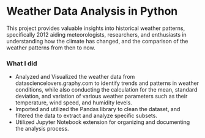 # Weather Data Analysis in Python
This project provides valuable insights into historical weather patterns, specifically 2012 aiding meteorologists, researchers, and enthusiasts in understanding how the climate has changed, and the comparison of the weather patterns from then to now.

### What I did
- Analyzed and Visualized the weather data from datasciencelovers.graphy.com to identify trends and patterns in weather conditions, while also conducting the calculation for the mean, standard deviation, and variation of various weather parameters such as their temperature, wind speed, and humidity levels. 
- Imported and utilized the Pandas library to clean the dataset, and filtered the data to extract and analyze specific subsets.
- Utilized Jupyter Notebook extension for organizing and documenting the analysis process.
